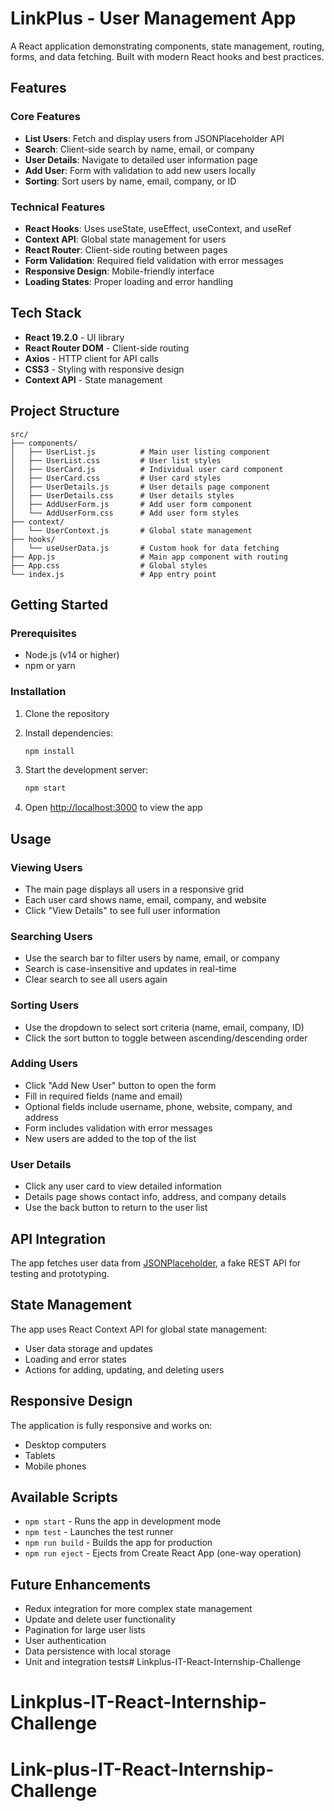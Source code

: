 # LinkPlus - User Management App

A React application demonstrating components, state management, routing, forms, and data fetching. Built with modern React hooks and best practices.

## Features

### Core Features
- **List Users**: Fetch and display users from JSONPlaceholder API
- **Search**: Client-side search by name, email, or company
- **User Details**: Navigate to detailed user information page
- **Add User**: Form with validation to add new users locally
- **Sorting**: Sort users by name, email, company, or ID

### Technical Features
- **React Hooks**: Uses useState, useEffect, useContext, and useRef
- **Context API**: Global state management for users
- **React Router**: Client-side routing between pages
- **Form Validation**: Required field validation with error messages
- **Responsive Design**: Mobile-friendly interface
- **Loading States**: Proper loading and error handling

## Tech Stack

- **React 19.2.0** - UI library
- **React Router DOM** - Client-side routing
- **Axios** - HTTP client for API calls
- **CSS3** - Styling with responsive design
- **Context API** - State management

## Project Structure

```
src/
├── components/
│   ├── UserList.js          # Main user listing component
│   ├── UserList.css         # User list styles
│   ├── UserCard.js          # Individual user card component
│   ├── UserCard.css         # User card styles
│   ├── UserDetails.js       # User details page component
│   ├── UserDetails.css      # User details styles
│   ├── AddUserForm.js       # Add user form component
│   └── AddUserForm.css      # Add user form styles
├── context/
│   └── UserContext.js       # Global state management
├── hooks/
│   └── useUserData.js       # Custom hook for data fetching
├── App.js                   # Main app component with routing
├── App.css                  # Global styles
└── index.js                 # App entry point
```

## Getting Started

### Prerequisites
- Node.js (v14 or higher)
- npm or yarn

### Installation

1. Clone the repository
2. Install dependencies:
   ```bash
   npm install
   ```

3. Start the development server:
   ```bash
   npm start
   ```

4. Open [http://localhost:3000](http://localhost:3000) to view the app

## Usage

### Viewing Users
- The main page displays all users in a responsive grid
- Each user card shows name, email, company, and website
- Click "View Details" to see full user information

### Searching Users
- Use the search bar to filter users by name, email, or company
- Search is case-insensitive and updates in real-time
- Clear search to see all users again

### Sorting Users
- Use the dropdown to select sort criteria (name, email, company, ID)
- Click the sort button to toggle between ascending/descending order

### Adding Users
- Click "Add New User" button to open the form
- Fill in required fields (name and email)
- Optional fields include username, phone, website, company, and address
- Form includes validation with error messages
- New users are added to the top of the list

### User Details
- Click any user card to view detailed information
- Details page shows contact info, address, and company details
- Use the back button to return to the user list

## API Integration

The app fetches user data from [JSONPlaceholder](https://jsonplaceholder.typicode.com/users), a fake REST API for testing and prototyping.

## State Management

The app uses React Context API for global state management:
- User data storage and updates
- Loading and error states
- Actions for adding, updating, and deleting users

## Responsive Design

The application is fully responsive and works on:
- Desktop computers
- Tablets
- Mobile phones

## Available Scripts

- `npm start` - Runs the app in development mode
- `npm test` - Launches the test runner
- `npm run build` - Builds the app for production
- `npm run eject` - Ejects from Create React App (one-way operation)

## Future Enhancements

- Redux integration for more complex state management
- Update and delete user functionality
- Pagination for large user lists
- User authentication
- Data persistence with local storage
- Unit and integration tests# Linkplus-IT-React-Internship-Challenge
# Linkplus-IT-React-Internship-Challenge
# Link-plus-IT-React-Internship-Challenge
